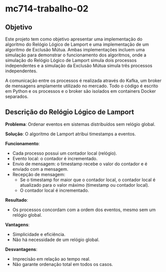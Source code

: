 # mc714-trabalho-02

## Objetivo

Este projeto tem como objetivo apresentar uma implementação do algoritmo do Relógio Lógico de Lamport e uma implementação de um algoritmo de Exclusão Mútua. Ambas implementações incluem uma simulação para demonstrar o funcionamento dos algoritmos, onde a simulação do Relógio Lógico de Lamport simula dois processos independentes e a simulação da Exclusão Mútua simula três processos independentes.

A comunicação entre os processos é realizada através do Kafka, um broker de mensagens amplamente utilizado no mercado. Todo o código é escrito em Python e os processos e o broker são isolados em containers Docker separados.

## Descrição do Relógio Lógico de Lamport

**Problema**: Ordenar eventos em sistemas distribuídos sem relógio global.

**Solução**: O algoritmo de Lamport atribui timestamps a eventos.

**Funcionamento**:

- Cada processo possui um contador local (relógio).
- Evento local: o contador é incrementado.
- Envio de mensagem: o timestamp recebe o valor do contador e é enviado com a mensagem.
- Recepção de mensagem:
    - Se o timestamp for maior que o contador local, o contador local é atualizado para o valor máximo (timestamp ou contador local).
    - O contador local é incrementado.
    
**Resultado**:

- Os processos concordam com a ordem dos eventos, mesmo sem um relógio global.

**Vantagens**:

- Simplicidade e eficiência.
- Não há necessidade de um relógio global.

**Desvantagens**:

- Imprecisão em relação ao tempo real.
- Não garante ordenação total em todos os casos.
